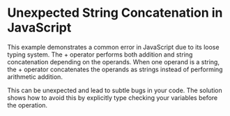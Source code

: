 # Unexpected String Concatenation in JavaScript

This example demonstrates a common error in JavaScript due to its loose typing system. The + operator performs both addition and string concatenation depending on the operands.  When one operand is a string, the + operator concatenates the operands as strings instead of performing arithmetic addition.

This can be unexpected and lead to subtle bugs in your code.  The solution shows how to avoid this by explicitly type checking your variables before the operation.
